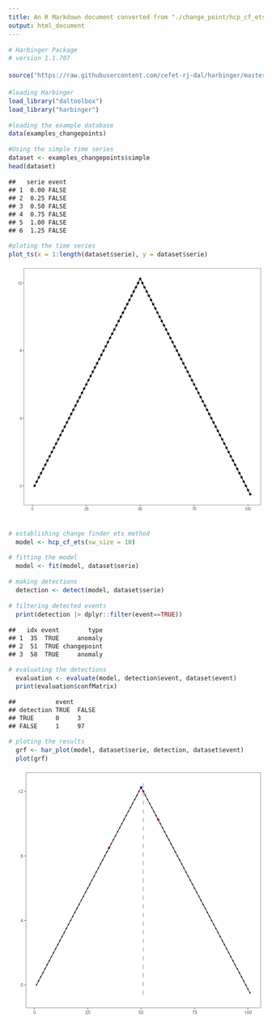 ```yaml
---
title: An R Markdown document converted from "./change_point/hcp_cf_ets.ipynb"
output: html_document
---
```



```r
# Harbinger Package
# version 1.1.707

source("https://raw.githubusercontent.com/cefet-rj-dal/harbinger/master/jupyter.R")

#loading Harbinger
load_library("daltoolbox") 
load_library("harbinger") 
```


```r
#loading the example database
data(examples_changepoints)
```


```r
#Using the simple time series 
dataset <- examples_changepoints$simple
head(dataset)
```

```
##   serie event
## 1  0.00 FALSE
## 2  0.25 FALSE
## 3  0.50 FALSE
## 4  0.75 FALSE
## 5  1.00 FALSE
## 6  1.25 FALSE
```


```r
#ploting the time series
plot_ts(x = 1:length(dataset$serie), y = dataset$serie)
```

![plot of chunk unnamed-chunk-4](fig/hcp_cf_ets/unnamed-chunk-4-1.png)


```r
# establishing change finder ets method 
  model <- hcp_cf_ets(sw_size = 10)
```


```r
# fitting the model
  model <- fit(model, dataset$serie)
```


```r
# making detections
  detection <- detect(model, dataset$serie)
```


```r
# filtering detected events
  print(detection |> dplyr::filter(event==TRUE))
```

```
##   idx event        type
## 1  35  TRUE     anomaly
## 2  51  TRUE changepoint
## 3  58  TRUE     anomaly
```


```r
# evaluating the detections
  evaluation <- evaluate(model, detection$event, dataset$event)
  print(evaluation$confMatrix)
```

```
##           event      
## detection TRUE  FALSE
## TRUE      0     3    
## FALSE     1     97
```


```r
# ploting the results
  grf <- har_plot(model, dataset$serie, detection, dataset$event)
  plot(grf)
```

![plot of chunk unnamed-chunk-10](fig/hcp_cf_ets/unnamed-chunk-10-1.png)

